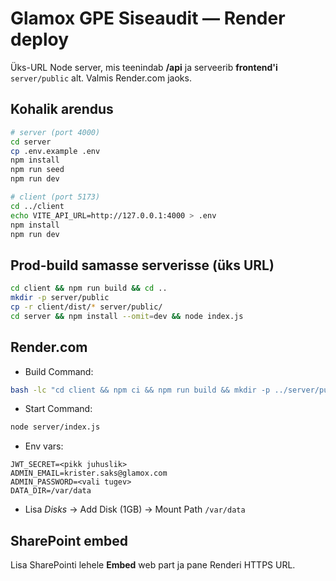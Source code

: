 
# Glamox GPE Siseaudit — Render deploy

Üks-URL Node server, mis teenindab **/api** ja serveerib **frontend'i** `server/public` alt.
Valmis Render.com jaoks.

## Kohalik arendus

```bash
# server (port 4000)
cd server
cp .env.example .env
npm install
npm run seed
npm run dev

# client (port 5173)
cd ../client
echo VITE_API_URL=http://127.0.0.1:4000 > .env
npm install
npm run dev
```

## Prod-build samasse serverisse (üks URL)
```bash
cd client && npm run build && cd ..
mkdir -p server/public
cp -r client/dist/* server/public/
cd server && npm install --omit=dev && node index.js
```

## Render.com
- Build Command:
```bash
bash -lc "cd client && npm ci && npm run build && mkdir -p ../server/public && cp -r dist/* ../server/public && cd ../server && npm ci --omit=dev"
```
- Start Command:
```bash
node server/index.js
```
- Env vars:
```
JWT_SECRET=<pikk juhuslik>
ADMIN_EMAIL=krister.saks@glamox.com
ADMIN_PASSWORD=<vali tugev>
DATA_DIR=/var/data
```
- Lisa *Disks* → Add Disk (1GB) → Mount Path `/var/data`

## SharePoint embed
Lisa SharePointi lehele **Embed** web part ja pane Renderi HTTPS URL.

